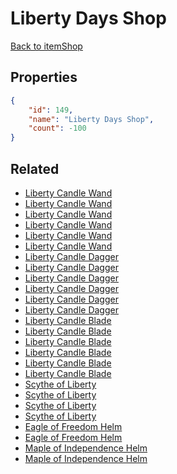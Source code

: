 # Liberty Days Shop

<no description available>

[Back to itemShop](../item-shops.md)

## Properties

```json
{
    "id": 149,
    "name": "Liberty Days Shop",
    "count": -100
}
```

## Related

- [Liberty Candle Wand](../items/4045-liberty-candle-wand.md)
- [Liberty Candle Wand](../items/4046-liberty-candle-wand.md)
- [Liberty Candle Wand](../items/4047-liberty-candle-wand.md)
- [Liberty Candle Wand](../items/4048-liberty-candle-wand.md)
- [Liberty Candle Wand](../items/4049-liberty-candle-wand.md)
- [Liberty Candle Wand](../items/4050-liberty-candle-wand.md)
- [Liberty Candle Dagger](../items/4051-liberty-candle-dagger.md)
- [Liberty Candle Dagger](../items/4053-liberty-candle-dagger.md)
- [ Liberty Candle Dagger](../items/4052-liberty-candle-dagger.md)
- [Liberty Candle Dagger](../items/4054-liberty-candle-dagger.md)
- [Liberty Candle Dagger](../items/4055-liberty-candle-dagger.md)
- [Liberty Candle Dagger](../items/4056-liberty-candle-dagger.md)
- [Liberty Candle Blade](../items/4057-liberty-candle-blade.md)
- [Liberty Candle Blade](../items/4058-liberty-candle-blade.md)
- [Liberty Candle Blade](../items/4059-liberty-candle-blade.md)
- [Liberty Candle Blade](../items/4060-liberty-candle-blade.md)
- [Liberty Candle Blade](../items/4062-liberty-candle-blade.md)
- [Liberty Candle Blade](../items/4061-liberty-candle-blade.md)
- [Scythe of Liberty](../items/4063-scythe-of-liberty.md)
- [Scythe of Liberty](../items/4064-scythe-of-liberty.md)
- [Scythe of Liberty](../items/4065-scythe-of-liberty.md)
- [Scythe of Liberty](../items/4066-scythe-of-liberty.md)
- [Eagle of Freedom Helm](../items/4067-eagle-of-freedom-helm.md)
- [Eagle of Freedom Helm](../items/4068-eagle-of-freedom-helm.md)
- [Maple of Independence Helm](../items/4069-maple-of-independence-helm.md)
- [Maple of Independence Helm](../items/4070-maple-of-independence-helm.md)

